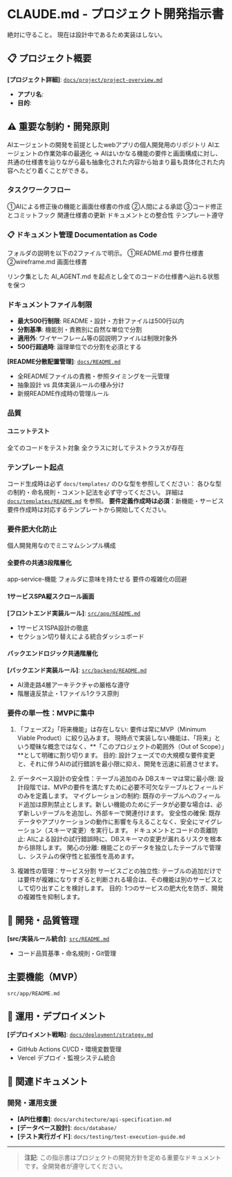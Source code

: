 # CLAUDE.md - プロジェクト開発指示書

絶対に守ること。
現在は設計中であるため実装はしない。

## 📋 プロジェクト概要

**[プロジェクト詳細]**: [`docs/project/project-overview.md`](./docs/project/project-overview.md)
- **アプリ名**: 
- **目的**: 

## ⚠️ 重要な制約・開発原則
AIエージェントの開発を前提としたwebアプリの個人開発用のリポジトリ
AIエージェントの作業効率の最適化
→ AIはいかなる機能の要件と画面構成に対し、共通の仕様書を辿りながら最も抽象化された内容から始まり最も具体化された内容へたどり着くことができる。

### タスクワークフロー
①AIによる修正後の機能と画面仕様書の作成
②人間による承認
③コード修正とコミットフック
関連仕様書の更新
ドキュメントとの整合性
テンプレート遵守

### 📋 ドキュメント管理 Documentation as Code
フォルダの説明を以下の2ファイルで明示。
①README.md 要件仕様書
②wireframe.md 画面仕様書

リンク集とした AI_AGENT.md を起点とし全てのコードの仕様書へ辿れる状態を保つ

### ドキュメントファイル制限
- **最大500行制限**: README・設計・方針ファイルは500行以内
- **分割基準**: 機能別・責務別に自然な単位で分割
- **適用外**: ワイヤーフレーム等の図説明ファイルは制限対象外
- **500行超過時**: 論理単位での分割を必須とする

**[README分散配置管理]**: [`docs/README.md`](./docs/README.md)
- 全READMEファイルの責務・参照タイミングを一元管理
- 抽象設計 vs 具体実装ルールの棲み分け
- 新規README作成時の管理ルール

### 品質
#### ユニットテスト
全てのコードをテスト対象
全クラスに対してテストクラスが存在

### テンプレート起点
コード生成時は必ず `docs/templates/` のひな型を参照してください：
各ひな型の制約・命名規則・コメント記法を必ず守ってください。
詳細は [`docs/templates/README.md`](./docs/templates/README.md) を参照。
**要件定義作成時は必須**：新機能・サービス要件作成時は対応するテンプレートから開始してください。

### 要件肥大化防止
個人開発用なのでミニマムシンプル構成
#### 全要件の共通3段階層化
app-service-機能
フォルダに意味を持たせる
要件の複雑化の回避

#### 1サービスSPA縦スクロール画面
**[フロントエンド実装ルール]**: [`src/app/README.md`](./src/app/README.md)
- 1サービス1SPA設計の徹底
- セクション切り替えによる統合ダッシュボード

#### バックエンドロジック共通階層化
**[バックエンド実装ルール]**: [`src/backend/README.md`](./src/backend/README.md)
- AI滑走路4層アーキテクチャの厳格な遵守
- 階層違反禁止・1ファイル1クラス原則

### 要件の単一性：MVPに集中
1. 「フェーズ2」「将来機能」は存在しない: 要件は常にMVP（Minimum Viable Product）に絞り込みます。
現時点で実装しない機能は、「将来」という曖昧な概念ではなく、**「このプロジェクトの範囲外（Out of Scope）」**として明確に割り切ります。
目的: 設計フェーズでの大規模な要件変更と、それに伴うAIの試行錯誤を最小限に抑え、開発を迅速に前進させます。

2. データベース設計の安全性：テーブル追加のみ
DBスキーマは常に最小限: 設計段階では、MVPの要件を満たすために必要不可欠なテーブルとフィールドのみを定義します。
マイグレーションの制約: 既存のテーブルへのフィールド追加は原則禁止とします。新しい機能のためにデータが必要な場合は、必ず新しいテーブルを追加し、外部キーで関連付けます。
安全性の確保: 既存データやアプリケーションの動作に影響を与えることなく、安全にマイグレーション（スキーマ変更）を実行します。
ドキュメントとコードの乖離防止: AIによる設計の試行錯誤時に、DBスキーマの変更が漏れるリスクを根本から排除します。
関心の分離: 機能ごとのデータを独立したテーブルで管理し、システムの保守性と拡張性を高めます。

3. 複雑性の管理：サービス分割
サービスごとの独立性: テーブルの追加だけでは要件が複雑になりすぎると判断される場合は、その機能は別のサービスとして切り出すことを検討します。
目的: 1つのサービスの肥大化を防ぎ、開発の複雑性を抑制します。

## 🔧 開発・品質管理
**[src/実装ルール統合]**: [`src/README.md`](./src/README.md)
- コード品質基準・命名規則・Git管理

## 主要機能（MVP）
`src/app/README.md`

## 🚀 運用・デプロイメント

**[デプロイメント戦略]**: [`docs/deployment/strategy.md`](./docs/deployment/strategy.md)
- GitHub Actions CI/CD・環境変数管理
- Vercel デプロイ・監視システム統合

## 🔗 関連ドキュメント
### 開発・運用支援
- **[API仕様書]**: `docs/architecture/api-specification.md`
- **[データベース設計]**: `docs/database/`
- **[テスト実行ガイド]**: `docs/testing/test-execution-guide.md`

---


> **注記**: この指示書はプロジェクトの開発方針を定める重要なドキュメントです。全開発者が遵守してください。
